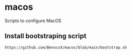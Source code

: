 # macos
Scripts to configure MacOS

## Install bootstraping script
```bash
https://github.com/BenocxX/macos/blob/main/bootstrap.sh
```